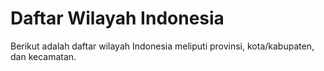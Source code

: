 # Daftar Wilayah Indonesia

Berikut adalah daftar wilayah Indonesia meliputi provinsi, kota/kabupaten, dan kecamatan.
